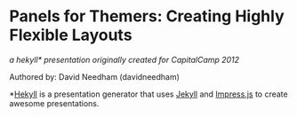# Panels for Themers: Creating Highly Flexible Layouts
_a hekyll* presentation originally created for CapitalCamp 2012_

Authored by: David Needham (davidneedham)

*[Hekyll](https://github.com/bmcmurray/hekyll) is a presentation generator that uses [Jekyll](https://github.com/mojombo/jekyll) and [Impress.js](https://github.com/bartaz/impress.js) to create awesome presentations.
